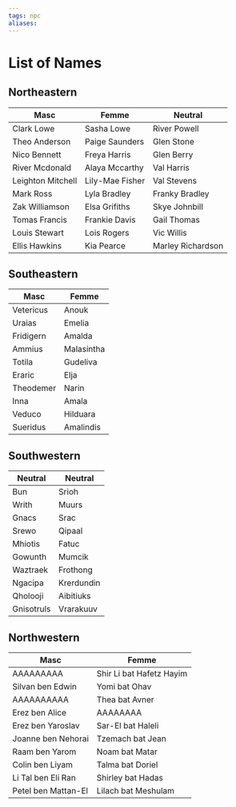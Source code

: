 ```yaml
---
tags: npc
aliases:
---
```

# List of Names
## Northeastern
Masc | Femme | Neutral
--------|--------|--------
Clark Lowe  | Sasha Lowe | River Powell
Theo Anderson  | Paige Saunders | Glen Stone
Nico Bennett  | Freya Harris | Glen Berry
River Mcdonald  | Alaya Mccarthy | Val Harris
Leighton Mitchell  | Lily-Mae Fisher | Val Stevens
Mark Ross  | Lyla Bradley | Franky Bradley
Zak Williamson | Elsa Grifiths | Skye Johnbill
Tomas Francis  | Frankie Davis | Gail Thomas
Louis Stewart  | Lois Rogers | Vic Willis
Ellis Hawkins | Kia Pearce | Marley Richardson

## Southeastern
Masc | Femme
----|----
Vetericus  | Anouk
Uraias  | Emelia
Fridigern  | Amalda
Ammius  | Malasintha
Totila  | Gudeliva
Eraric  | Elja
Theodemer | Narin  
Inna  | Amala
Veduco  | Hilduara
Sueridus | Amalindis

## Southwestern
Neutral | Neutral
---|---
Bun  | Srioh
Writh  | Muurs
Gnacs  | Srac
Srewo  | Qipaal
Mhiotis  | Fatuc
Gowunth  | Mumcik
Waztraek  | Frothong
Ngacipa  | Krerdundin
Qholooji  | Aibitiuks
Gnisotruls| Vrarakuuv


## Northwestern
Masc | Femme
---|---	
AAAAAAAAA  | Shir Li bat Hafetz Hayim
Silvan ben Edwin  | Yomi bat Ohav
AAAAAAAAAA  | Thea bat Avner
Erez ben Alice  | AAAAAAAA
Erez ben Yaroslav  | Sar-El bat Haleli
Joanne ben Nehorai  | Tzemach bat Jean
Raam ben Yarom  | Noam bat Matar
Colin ben Liyam  | Talma bat Doriel
Li Tal ben Eli Ran  | Shirley bat Hadas
Petel ben Mattan-El | Lilach bat Meshulam